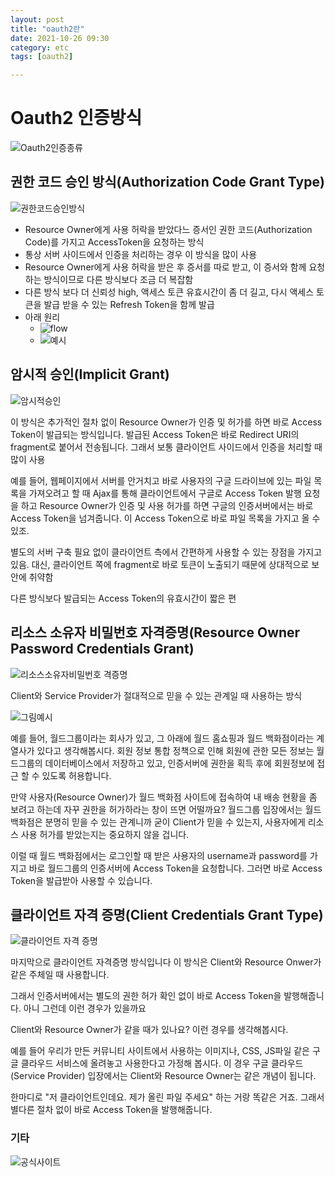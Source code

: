 ```yaml
---
layout: post
title: "oauth2란"
date: 2021-10-26 09:30
category: etc
tags: [oauth2]

---
```


# Oauth2 인증방식
![Oauth2인증종류](https://img1.daumcdn.net/thumb/R1280x0/?scode=mtistory2&fname=https%3A%2F%2Fblog.kakaocdn.net%2Fdn%2FcvJsI4%2FbtqFo58Esgu%2FSnZIVummpqYJKGE6UfbDAk%2Fimg.png)

## 권한 코드 승인 방식(Authorization Code Grant Type)
![권한코드승인방식](https://img1.daumcdn.net/thumb/R1280x0/?scode=mtistory2&fname=https%3A%2F%2Fblog.kakaocdn.net%2Fdn%2FJsSzi%2FbtqFn0N18Ba%2FrEimhkKdauzOKh0kLKlza1%2Fimg.png)

- Resource Owner에게 사용 허락을 받았다느 증서인 권한 코드(Authorization Code)를 가지고 AccessToken을 요청하는 방식
- 통상 서버 사이드에서 인증을 처리하는 경우 이 방식을 많이 사용
- Resource Owner에게 사용 허락을 받은 후 증서를 따로 받고, 이 증서와 함께 요청하는 방식이므로 다른 방식보다 조금 더 복잡함
- 다른 방식 보다 더 신뢰성 high, 액세스 토큰 유효시간이 좀 더 길고, 다시 액세스 토큰을 발급 받을 수 있는 Refresh Token을 함께 발급
- 아래 원리 
  - ![flow](https://img1.daumcdn.net/thumb/R1280x0/?scode=mtistory2&fname=https%3A%2F%2Fblog.kakaocdn.net%2Fdn%2FmRoJy%2FbtqFedMYthQ%2FJKKQpWhMekrUl3ZnmF8jU1%2Fimg.png)
  - ![예시](https://img1.daumcdn.net/thumb/R1280x0/?scode=mtistory2&fname=https%3A%2F%2Fblog.kakaocdn.net%2Fdn%2Fbp8jje%2FbtqFo4Pso7Q%2FpLIs18Hbx2MD6POMoasfS1%2Fimg.png)


## 암시적 승인(Implicit Grant)
![암시적승인](https://img1.daumcdn.net/thumb/R1280x0/?scode=mtistory2&fname=https%3A%2F%2Fblog.kakaocdn.net%2Fdn%2FB1ewo%2FbtqFnP63XrA%2Fb5dUKSCAsnUkBeRSQVoPV0%2Fimg.png)

이 방식은 추가적인 절차 없이 Resource Owner가 인증 및 허가를 하면 바로 Access Token이 발급되는 방식입니다. 
발급된 Access Token은 바로 Redirect URI의 fragment로 붙어서 전송됩니다. 
그래서 보통 클라이언트 사이드에서 인증을 처리할 때 많이 사용

예를 들어, 웹페이지에서 서버를 안거치고 바로 사용자의 구글 드라이브에 있는 파일 목록을 가져오려고 할 때 Ajax를 통해 클라이언트에서 
구글로 Access Token 발행 요청을 하고 Resource Owner가 인증 및 사용 허가를 하면 구글의 인증서버에서는 바로 Access Token을 넘겨줍니다. 
이 Access Token으로 바로 파일 목록을 가지고 올 수 있조.

별도의 서버 구축 필요 없이 클라이언트 측에서 간편하게 사용할 수 있는 장점을 가지고 있음.
대신, 클라이언트 쪽에 fragment로 바로 토큰이 노출되기 때문에 상대적으로 보안에 취약함

다른 방식보다 발급되는 Access Token의 유효시간이 짧은 편


## 리소스 소유자 비밀번호 자격증명(Resource Owner Password Credentials Grant)
![리소스소유자비밀번호 격증명](https://img1.daumcdn.net/thumb/R1280x0/?scode=mtistory2&fname=https%3A%2F%2Fblog.kakaocdn.net%2Fdn%2FcIXRcl%2FbtqFpMgwVh9%2Fk2zt6QdUYvkxwU3DkrkfQK%2Fimg.png)

Client와 Service Provider가 절대적으로 믿을 수 있는 관계일 때 사용하는 방식

![그림예시](https://img1.daumcdn.net/thumb/R1280x0/?scode=mtistory2&fname=https%3A%2F%2Fblog.kakaocdn.net%2Fdn%2FIsFnM%2FbtqFnOfWB09%2FEqICcPreJIetSUGlQlkEb1%2Fimg.png)

예를 들어, 월드그룹이라는 회사가 있고, 그 아래에 월드 홈쇼핑과 월드 백화점이라는 계열사가 있다고 생각해봅시다. 
회원 정보 통합 정책으로 인해 회원에 관한 모든 정보는 월드그룹의 데이터베이스에서 저장하고 있고, 인증서버에 권한을 획득 후에 회원정보에 접근 할 수 있도록 허용합니다. 

만약 사용자(Resource Owner)가 월드 백화점 사이트에 접속하여 내 배송 현황을 좀 보려고 하는데 자꾸 권한을 허가하라는 창이 뜨면 어떨까요?
월드그룹 입장에서는 월드 백화점은 분명히 믿을 수 있는 관계니까 굳이 Client가 믿을 수 있는지, 사용자에게 리소스 사용 허가를 받았는지는 중요하지 않을 겁니다.

이럴 때 월드 백화점에서는 로그인할 때 받은 사용자의 username과 password를 가지고 바로 월드그룹의 인증서버에 Access Token을 요청합니다. 
그러면 바로 Access Token을 발급받아 사용할 수 있습니다. 



## 클라이언트 자격 증명(Client Credentials Grant Type)
![클라이언트 자격 증명](https://img1.daumcdn.net/thumb/R1280x0/?scode=mtistory2&fname=https%3A%2F%2Fblog.kakaocdn.net%2Fdn%2F2re7N%2FbtqFo6mgk59%2FwNAE9LLOmvrHUSkjQIhKE1%2Fimg.png)

마지막으로 클라이언트 자격증명 방식입니다
이 방식은 Client와 Resource Onwer가 같은 주체일 때 사용합니다.

그래서 인증서버에서는 별도의 권한 허가 확인 없이 바로 Access Token을 발행해줍니다.
아니 그런데 이런 경우가 있을까요

Client와 Resource Owner가 같을 때가 있나요?
이런 경우를 생각해봅시다.

예를 들어 우리가 만든 커뮤니티 사이트에서 사용하는 이미지나, CSS, JS파일 같은 구글 클라우드 서비스에 올려놓고 사용한다고 가정해 봅시다.
이 경우 구글 클라우드(Service Provider) 입장에서는 Client와 Resource Owner는 같은 개념이 됩니다.

한마디로 "저 클라이언트인데요. 제가 올린 파일 주세요" 하는 거랑 똑같은 거죠.
그래서 별다른 절차 없이 바로 Access Token을 발행해줍니다.

### 기타 
![공식사이트](https://k.kakaocdn.net/dn/dfI2eV/btqFoBNMaDO/7bfcsfrOyRQkChnJJnOeC1/img.png)